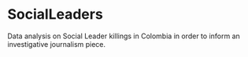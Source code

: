 # SocialLeaders
Data analysis on Social Leader killings in Colombia in order to inform an investigative journalism piece. 
